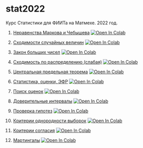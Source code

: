 # stat2022
Курс Статистики для ФИИТа на Матмехе. 2022 год.

1. [Неравенства Маркова и Чебышева](https://mathmechterver.github.io/stat2022/prac01/prac.html) [![Open In Colab](https://colab.research.google.com/assets/colab-badge.svg)](https://colab.research.google.com/github/mathmechterver/stat2022/blob/master/prac01/prac.ipynb)

2. [Сходимости случайных величин](https://mathmechterver.github.io/stat2022/prac02/prac.html) [![Open In Colab](https://colab.research.google.com/assets/colab-badge.svg)](https://colab.research.google.com/github/mathmechterver/stat2022/blob/master/prac02/prac.ipynb)

3. [Закон больших чисел](https://mathmechterver.github.io/stat2022/prac03/prac.html)  [![Open In Colab](https://colab.research.google.com/assets/colab-badge.svg)](https://colab.research.google.com/github/mathmechterver/stat2022/blob/master/prac03/prac.ipynb)

4. [Сходимость по распределению (слабая)](https://mathmechterver.github.io/stat2022/prac04/prac.html)  [![Open In Colab](https://colab.research.google.com/assets/colab-badge.svg)](https://colab.research.google.com/github/mathmechterver/stat2022/blob/master/prac04/prac.ipynb)

5. [Центральная предельная теорема](https://mathmechterver.github.io/stat2022/prac05/prac.html)  [![Open In Colab](https://colab.research.google.com/assets/colab-badge.svg)](https://colab.research.google.com/github/mathmechterver/stat2022/blob/master/prac05/prac.ipynb)

6. [Статистика, оценки, ЭФР](https://mathmechterver.github.io/stat2022/prac06/prac.html)  [![Open In Colab](https://colab.research.google.com/assets/colab-badge.svg)](https://colab.research.google.com/github/mathmechterver/stat2022/blob/master/prac06/prac.ipynb)

7. [Поиск оценок](https://mathmechterver.github.io/stat2022/prac07/prac.html)  [![Open In Colab](https://colab.research.google.com/assets/colab-badge.svg)](https://colab.research.google.com/github/mathmechterver/stat2022/blob/master/prac07/prac.ipynb)

8. [Доверительные интервалы](https://mathmechterver.github.io/stat2022/prac08/prac.html)  [![Open In Colab](https://colab.research.google.com/assets/colab-badge.svg)](https://colab.research.google.com/github/mathmechterver/stat2022/blob/master/prac08/prac.ipynb)

9. [Проверка гипотез](https://mathmechterver.github.io/stat2022/prac09/prac.html)  [![Open In Colab](https://colab.research.google.com/assets/colab-badge.svg)](https://colab.research.google.com/github/mathmechterver/stat2022/blob/master/prac09/prac.ipynb)

10. [Критерии однородности выборок](https://mathmechterver.github.io/stat2022/prac10/prac.html)  [![Open In Colab](https://colab.research.google.com/assets/colab-badge.svg)](https://colab.research.google.com/github/mathmechterver/stat2022/blob/master/prac10/prac.ipynb)

11. [Критерии согласия](https://mathmechterver.github.io/stat2022/prac11/prac.html)  [![Open In Colab](https://colab.research.google.com/assets/colab-badge.svg)](https://colab.research.google.com/github/mathmechterver/stat2022/blob/master/prac11/prac.ipynb)

12. [Мартингалы](https://mathmechterver.github.io/stat2022/prac12/prac.html)  [![Open In Colab](https://colab.research.google.com/assets/colab-badge.svg)](https://colab.research.google.com/github/mathmechterver/stat2022/blob/master/prac12/prac.ipynb)
